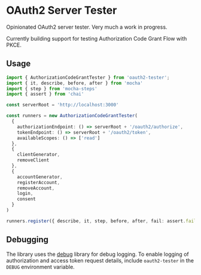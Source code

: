 # OAuth2 Server Tester

Opinionated OAuth2 server tester. Very much a work in progress.

Currently building support for testing Authorization Code Grant Flow with PKCE.

## Usage
```ts
import { AuthorizationCodeGrantTester } from 'oauth2-tester';
import { it, describe, before, after } from 'mocha'
import { step } from 'mocha-steps'
import { assert } from 'chai'

const serverRoot = 'http://localhost:3000'

const runners = new AuthorizationCodeGrantTester(
  {
    authorizationEndpoint: () => serverRoot + '/oauth2/authorize',
    tokenEndpoint: () => serverRoot + '/oauth2/token',
    availableScopes: () => ['read']
  },
  {
    clientGenerator,
    removeClient
  },
  {
    accountGenerator,
    registerAccount,
    removeAccount,
    login,
    consent
  }
)

runners.register({ describe, it, step, before, after, fail: assert.fail })
```

## Debugging

The library uses the [debug](https://www.npmjs.com/package/debug) library for debug logging. To enable logging of authorization and access token request details, include `oauth2-tester` in the `DEBUG` environment variable.
